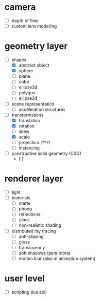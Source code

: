 # camera
- [ ] depth of field
- [ ] custom lens modelling

# geometry layer
- [ ] shapes
	- [x] abstract object
	- [x] sphere
	- [ ] plane
	- [ ] cube
	- [ ] ellipse3d
	- [ ] polygon
	- [ ] ellipse2d
- [ ] scene representation
	- [ ] acceleration structures
- [ ] transformations
	- [x] translation
	- [x] rotation
	- [ ] skew
	- [x] scale
	- [ ] projection (???)
	- [ ] instancing
- [ ] constructive solid geometry (CSG)
	- [ ]

# renderer layer
- [ ] light
- [ ] materials
	- [ ] matte
	- [ ] phong
	- [ ] reflections
	- [ ] glass
	- [ ] non-realistic shading
- [ ] distributed ray tracing
	- [ ] anti-aliasing
	- [ ] gloss
	- [ ] translucency
	- [ ] soft shadows (penumbra)
	- [ ] motion blur (also in animation system)

# user level
- [ ] scripting (lua api)
